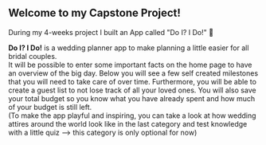## Welcome to my Capstone Project!

During my 4-weeks project I built an App called "Do I? I Do!" 🌺

**Do I? I Do!** is a wedding planner app to make planning a little easier for all bridal couples. <br>
It will be possible to enter some important facts on the home page to have an overview of the big day. Below you will see a few self created milestones that you will need to take care of over time. Furthermore, you will be able to create a guest list to not lose track of all your loved ones. You will also save your total budget so you know what you have already spent and how much of your budget is still left. <br>
(To make the app playful and inspiring, you can take a look at how wedding attires around the world look like in the last category and test knowledge with a little quiz --> this category is only optional for now)
